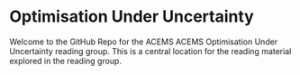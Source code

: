 # Optimisation Under Uncertainty
Welcome to the GitHub Repo for the ACEMS ACEMS Optimisation Under Uncertainty reading group. This is a central location for the reading material explored in the reading group. 
